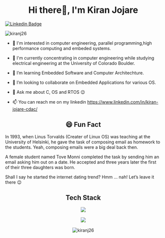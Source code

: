 <h1 align="center">Hi there👋, I'm Kiran Jojare</h1>

[![Linkedin Badge](https://img.shields.io/badge/Kiran-Jojare-blue?style=flat-square&logo=linkedin)](https://www.linkedin.com/in/kiran-jojare-embedded/)

<p align="left"> <img src="https://komarev.com/ghpvc/?username=kiranj26&label=Profile%20views&color=0e75b6&style=flat" alt="kiranj26" /> </p>

- 👀 I'm interested in computer engineering, parallel programming,high performance computing and embeded systems.
- 🔭 I'm currently concentrating in computer engineering while studying electrical engineering at the University of Colorado Boulder.
- 🌱 I’m learning Embedded Software and Computer Architechture.
- 👯 I’m looking to collaborate on Embedded Applications for various OS.
- 💬 Ask me about C, OS and RTOS 😉

- 📫 You can reach me on my linkedin https://www.linkedin.com/in/kiran-jojare-cdac/

<h2 align="center"> 😄 Fun Fact </h2>
In 1993, when Linus Torvalds (Creater of Linux OS)  was teaching at the University of Helsinki, he gave the task of composing email as homework to the students. Yeah, composing emails were a big deal back then.

A female student named Tove Monni completed the task by sending him an email asking him out on a date. He accepted and three years later the first of their three daughters was born.

Shall I say he started the internet dating trend? Hmm … nah! Let’s leave it there 😉

<h2 align="center"> Tech Stack </h2>

<p align="center">
<img  src="https://github-readme-stats.vercel.app/api?username=kiranj26&show_icons=true&&theme=dark&&hide_border=false&&count_private=true&include_all_commits=true)](https://github.com/kiranj26/github-readme-stats" />
  <br><br>
  <img  src="https://github-readme-streak-stats.herokuapp.com/?user=kiranj26&&hide_border=false&&theme=dark&&show_icons=true" />
  <br><br>
  <img src="https://github-readme-stats.vercel.app/api/top-langs?username=kiranj26&show_icons=true&locale=en&layout=compact&theme=dark" alt="kiranj26" />
</p>


<!---
kiranj26/kiranj26 is a ✨ special ✨ repository because its `README.md` (this file) appears on your GitHub profile.
You can click the Preview link to take a look at your changes.
--->
